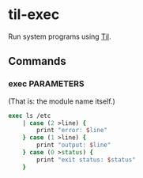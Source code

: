 # til-exec

Run system programs using [Til](https://til-lang.github.io/til/).

## Commands

### exec PARAMETERS

(That is: the module name itself.)

```tcl
exec ls /etc
    | case (2 >line) {
        print "error: $line"
    } case (1 >line) {
        print "output: $line"
    } case (0 >status) {
        print "exit status: $status"
    }
```
